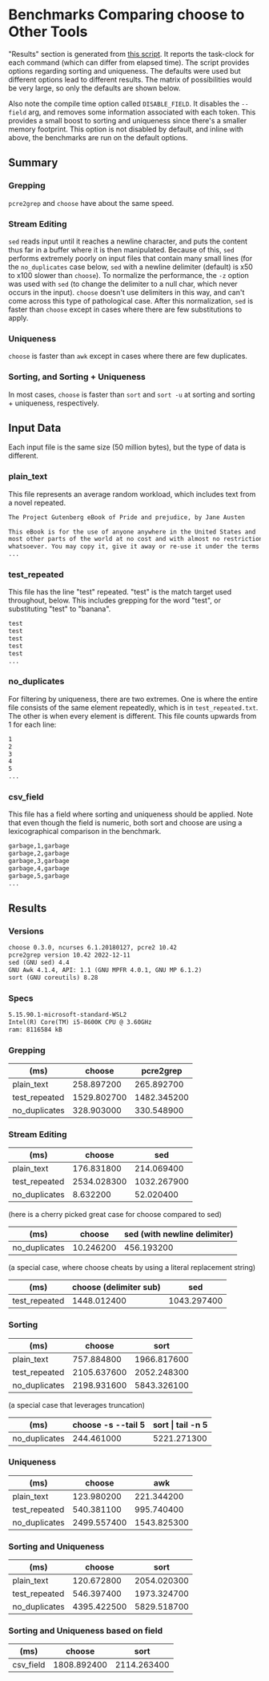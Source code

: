 # Benchmarks Comparing choose to Other Tools

"Results" section is generated from [this script](./gen_perf_stats.bash). It reports the task-clock for each command (which can differ from elapsed time). The script provides options regarding sorting and uniqueness. The defaults were used but different options lead to different results. The matrix of possibilities would be very large, so only the defaults are shown below.

Also note the compile time option called `DISABLE_FIELD`. It disables the `--field` arg, and removes some information associated with each token. This provides a small boost to sorting and uniqueness since there's a smaller memory footprint. This option is not disabled by default, and inline with above, the benchmarks are run on the default options.

## Summary

### Grepping

`pcre2grep` and `choose` have about the same speed.

### Stream Editing

`sed` reads input until it reaches a newline character, and puts the content thus far in a buffer where it is then manipulated. Because of this, `sed` performs extremely poorly on input files that contain many small lines (for the `no_duplicates` case below, `sed` with a newline delimiter (default) is x50 to x100 slower than `choose`). To normalize the performance, the `-z` option was used with `sed` (to change the delimiter to a null char, which never occurs in the input). `choose` doesn't use delimiters in this way, and can't come across this type of pathological case. After this normalization, `sed` is faster than `choose` except in cases where there are few substitutions to apply.

### Uniqueness

`choose` is faster than `awk` except in cases where there are few duplicates.

### Sorting, and Sorting + Uniqueness

In most cases, `choose` is faster than `sort` and `sort -u` at sorting and sorting + uniqueness, respectively.

## Input Data

Each input file is the same size (50 million bytes), but the type of data is different.

### plain_text

This file represents an average random workload, which includes text from a novel repeated.

```txt
The Project Gutenberg eBook of Pride and prejudice, by Jane Austen

This eBook is for the use of anyone anywhere in the United States and
most other parts of the world at no cost and with almost no restrictions
whatsoever. You may copy it, give it away or re-use it under the terms
...
```

### test_repeated

This file has the line "test" repeated. "test" is the match target used throughout, below. This includes grepping for the word "test", or substituting "test" to "banana".

```txt
test
test
test
test
test
...
```

### no_duplicates

For filtering by uniqueness, there are two extremes. One is where the entire file consists of the same element repeatedly, which is in `test_repeated.txt`. The other is when every element is different. This file counts upwards from 1 for each line:

```txt
1
2
3
4
5
...
```

### csv_field

This file has a field where sorting and uniqueness should be applied. Note that even though the field is numeric, both sort and choose are using a lexicographical comparison in the benchmark. 

```txt
garbage,1,garbage
garbage,2,garbage
garbage,3,garbage
garbage,4,garbage
garbage,5,garbage
...
```

## Results

### Versions
```txt
choose 0.3.0, ncurses 6.1.20180127, pcre2 10.42
pcre2grep version 10.42 2022-12-11
sed (GNU sed) 4.4
GNU Awk 4.1.4, API: 1.1 (GNU MPFR 4.0.1, GNU MP 6.1.2)
sort (GNU coreutils) 8.28
```
### Specs
```txt
5.15.90.1-microsoft-standard-WSL2
Intel(R) Core(TM) i5-8600K CPU @ 3.60GHz
ram: 8116584 kB
```

### Grepping

| (ms)             | choose | pcre2grep  |
|------------------|--------|------------|
| plain_text       | 258.897200 | 265.892700 | 
| test_repeated    | 1529.802700 | 1482.345200 | 
| no_duplicates    | 328.903000 | 330.548900 | 

### Stream Editing

| (ms)             | choose | sed  |
|------------------|--------|------|
| plain_text       | 176.831800 | 214.069400 | 
| test_repeated    | 2534.028300 | 1032.267900 | 
| no_duplicates    | 8.632200 | 52.020400 | 

(here is a cherry picked great case for choose compared to sed)

| (ms)             | choose | sed (with newline delimiter) |
|------------------|--------|------|
| no_duplicates    | 10.246200 | 456.193200 | 

(a special case, where choose cheats by using a literal replacement string)

| (ms)             | choose (delimiter sub) | sed |
|------------------|------------------------|-----|
| test_repeated    | 1448.012400 | 1043.297400 | 

### Sorting 

| (ms)             | choose | sort |
|------------------|--------|------|
| plain_text       | 757.884800 | 1966.817600 | 
| test_repeated    | 2105.637600 | 2052.248300 | 
| no_duplicates    | 2198.931600 | 5843.326100 | 

(a special case that leverages truncation)


| (ms)             | choose -s --tail 5 | sort \| tail -n 5 |
|------------------|--------|------|
| no_duplicates    | 244.461000 | 5221.271300 | 

### Uniqueness 

| (ms)             | choose | awk |
|------------------|--------|-----|
| plain_text       | 123.980200 | 221.344200 | 
| test_repeated    | 540.381100 | 995.740400 | 
| no_duplicates    | 2499.557400 | 1543.825300 | 

### Sorting and Uniqueness  

| (ms)             | choose | sort |
|------------------|--------|------|
| plain_text       | 120.672800 | 2054.020300 | 
| test_repeated    | 546.397400 | 1973.324700 | 
| no_duplicates    | 4395.422500 | 5829.518700 | 


### Sorting and Uniqueness based on field  

| (ms)             | choose | sort |
|------------------|--------|------|
| csv_field        | 1808.892400 | 2114.263400 | 
